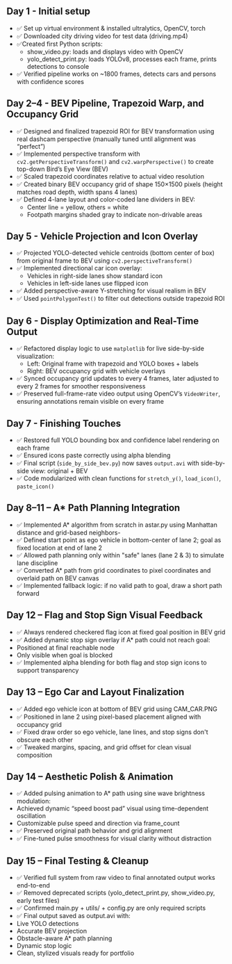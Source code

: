 ## Day 1 - Initial setup
- ✅ Set up virtual environment & installed ultralytics, OpenCV, torch
- ✅ Downloaded city driving video for test data (driving.mp4)
- ✅Created first Python scripts:
  - show_video.py: loads and displays video with OpenCV
  - yolo_detect_print.py: loads YOLOv8, processes each frame, prints detections to console
- ✅ Verified pipeline works on ~1800 frames, detects cars and persons with confidence scores

## Day 2–4 - BEV Pipeline, Trapezoid Warp, and Occupancy Grid

- ✅ Designed and finalized trapezoid ROI for BEV transformation using real dashcam perspective (manually tuned until alignment was “perfect”)
- ✅ Implemented perspective transform with `cv2.getPerspectiveTransform()` and `cv2.warpPerspective()` to create top-down Bird’s Eye View (BEV)
- ✅ Scaled trapezoid coordinates relative to actual video resolution
- ✅ Created binary BEV occupancy grid of shape 150×1500 pixels (height matches road depth, width spans 4 lanes)
- ✅ Defined 4-lane layout and color-coded lane dividers in BEV:
  - Center line = yellow, others = white
  - Footpath margins shaded gray to indicate non-drivable areas

## Day 5 - Vehicle Projection and Icon Overlay

- ✅ Projected YOLO-detected vehicle centroids (bottom center of box) from original frame to BEV using `cv2.perspectiveTransform()`
- ✅ Implemented directional car icon overlay:
  - Vehicles in right-side lanes show standard icon
  - Vehicles in left-side lanes use flipped icon
- ✅ Added perspective-aware Y-stretching for visual realism in BEV
- ✅ Used `pointPolygonTest()` to filter out detections outside trapezoid ROI

## Day 6 - Display Optimization and Real-Time Output

- ✅ Refactored display logic to use `matplotlib` for live side-by-side visualization:
  - Left: Original frame with trapezoid and YOLO boxes + labels
  - Right: BEV occupancy grid with vehicle overlays
- ✅ Synced occupancy grid updates to every 4 frames, later adjusted to every 2 frames for smoother responsiveness
- ✅ Preserved full-frame-rate video output using OpenCV’s `VideoWriter`, ensuring annotations remain visible on every frame

## Day 7 - Finishing Touches

- ✅ Restored full YOLO bounding box and confidence label rendering on each frame
- ✅ Ensured icons paste correctly using alpha blending
- ✅ Final script (`side_by_side_bev.py`) now saves `output.avi` with side-by-side view: original + BEV
- ✅ Code modularized with clean functions for `stretch_y()`, `load_icon()`, `paste_icon()`
 
## Day 8–11 – A* Path Planning Integration
- ✅ Implemented A* algorithm from scratch in astar.py using Manhattan distance and grid-based neighbors-
- ✅ Defined start point as ego vehicle in bottom-center of lane 2; goal as fixed location at end of lane 2
- ✅ Allowed path planning only within "safe" lanes (lane 2 & 3) to simulate lane discipline
- ✅ Converted A* path from grid coordinates to pixel coordinates and overlaid path on BEV canvas
- ✅ Implemented fallback logic: if no valid path to goal, draw a short path forward

## Day 12 – Flag and Stop Sign Visual Feedback

- ✅ Always rendered checkered flag icon at fixed goal position in BEV grid
- ✅ Added dynamic stop sign overlay if A* path could not reach goal:
- Positioned at final reachable node
- Only visible when goal is blocked
- ✅ Implemented alpha blending for both flag and stop sign icons to support transparency

## Day 13 – Ego Car and Layout Finalization

- ✅ Added ego vehicle icon at bottom of BEV grid using CAM_CAR.PNG
- ✅ Positioned in lane 2 using pixel-based placement aligned with occupancy grid
- ✅ Fixed draw order so ego vehicle, lane lines, and stop signs don't obscure each other
- ✅ Tweaked margins, spacing, and grid offset for clean visual composition

## Day 14 – Aesthetic Polish & Animation
- ✅ Added pulsing animation to A* path using sine wave brightness modulation:
- Achieved dynamic “speed boost pad” visual using time-dependent oscillation
- Customizable pulse speed and direction via frame_count
- ✅ Preserved original path behavior and grid alignment
- ✅ Fine-tuned pulse smoothness for visual clarity without distraction

## Day 15 – Final Testing & Cleanup
- ✅ Verified full system from raw video to final annotated output works end-to-end
- ✅ Removed deprecated scripts (yolo_detect_print.py, show_video.py, early test files)
- ✅ Confirmed main.py + utils/ + config.py are only required scripts
- ✅ Final output saved as output.avi with:
- Live YOLO detections
- Accurate BEV projection
- Obstacle-aware A* path planning
- Dynamic stop logic
- Clean, stylized visuals ready for portfolio
